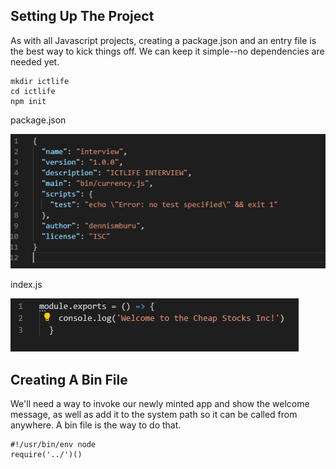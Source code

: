 
## Setting Up The Project
As with all Javascript projects, creating a package.json and an entry file is the best way to kick things off. We can keep it simple--no dependencies are needed yet.
```
mkdir ictlife
cd ictlife
npm init
```
package.json

![alt text](https://github.com/dennis2018/ICTLIFE-/blob/master/1.PNG)

index.js

![alt text](https://github.com/dennis2018/ICTLIFE-/blob/master/%232.PNG)

## Creating A Bin File
We'll need a way to invoke our newly minted app and show the welcome message, as well as add it to the system path so it can be called from anywhere. A bin file is the way to do that.
```
#!/usr/bin/env node
require('../')()
```
